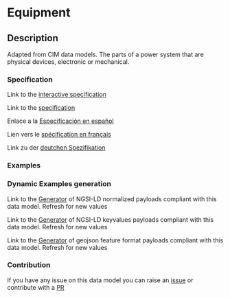 # Equipment

## Description 

Adapted from CIM data models. The parts of a power system that are physical devices, electronic or mechanical.
### Specification

Link to the [interactive specification](https://swagger.lab.fiware.org/?url=https://smart-data-models.github.io/dataModel.EnergyCIM/Equipment/swagger.yaml)

Link to the [specification](https://smart-data-models.github.io/dataModel.EnergyCIM/Equipment/doc/spec.md)

Enlace a la [Especificación en español](https://smart-data-models.github.io/dataModel.EnergyCIM/Equipment/doc/spec_ES.md)

Lien vers le [spécification en français](https://smart-data-models.github.io/dataModel.EnergyCIM/Equipment/doc/spec_FR.md)

Link zu der [deutchen Spezifikation](https://smart-data-models.github.io/dataModel.EnergyCIM/Equipment/doc/spec_DE.md)
### Examples
### Dynamic Examples generation

Link to the [Generator](https://smartdatamodels.org/extra/ngsi-ld_generator_v0.92.php?schemaUrl=https://raw.githubusercontent.com/smart-data-models/dataModel.EnergyCIM/master/Equipment/schema.json&email=info@smartdatamodels.org) of NGSI-LD normalized payloads compliant with this data model. Refresh for new values

Link to the [Generator](https://smartdatamodels.org/extra/ngsi-ld_generator_keyvalues_v0.92.php?schemaUrl=https://raw.githubusercontent.com/smart-data-models/dataModel.EnergyCIM/master/Equipment/schema.json&email=info@smartdatamodels.org) of NGSI-LD keyvalues payloads compliant with this data model. Refresh for new values

Link to the [Generator](https://smartdatamodels.org/extra/geojson_features_generator_v1.0.php?schemaUrl=https://raw.githubusercontent.com/smart-data-models/dataModel.EnergyCIM/master/Equipment/schema.json&email=info@smartdatamodels.org) of geojson feature format payloads compliant with this data model. Refresh for new values
### Contribution

 If you have any issue on this data model you can raise an [issue](https://github.com/smart-data-models/dataModel.EnergyCIM/issues)  or contribute with a [PR](https://github.com/smart-data-models/dataModel.EnergyCIM/pulls)